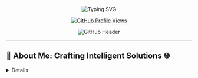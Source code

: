 <div align="center">

<img src="https://readme-typing-svg.herokuapp.com/?lines=👋+Hello,+I'm+Vipul+Patil!;A+Passionate+Full-Stack+Developer;AI+Enthusiast+%26+DevOps+Explorer&font=Fira+Code¢er=true&width=600&height=120&color=f75d59&size=22" alt="Typing SVG" />

[![GitHub Profile Views](https://komarev.com/ghpvc/?username=vipul-space23&color=blue)](https://github.com/vipul-space23)

![GitHub Header](https://github.com/vipul-space23/vipul-space23/blob/main/banner.gif)

</div>

---

## 🚀 About Me: Crafting Intelligent Solutions 🌐

<details>
<details>
  <summary><b>(Click to Expand)</b> 💡 Passionate about impactful tech solutions...</summary>
  <br>
  🔹 Full-Stack Developer
  🔹 AI & Cloud Enthusiast
  🔹 Building user-centric applications.
</details>

## 🛠️ My Tech Arsenal: Unleashing the Power of Code! 💥

### 💻 Languages:

<p align="left">
  <img src="https://img.shields.io/badge/Java-ED8B00?style=for-the-badge&logo=java&logoColor=white"/>
  <img src="https://img.shields.io/badge/Python-3776AB?style=for-the-badge&logo=python&logoColor=white"/>
  <img src="https://img.shields.io/badge/JavaScript-F7DF1E?style=for-the-badge&logo=javascript&logoColor=black"/>
</p>

### 🌐 Frontend:

<p align="left">
  <img src="https://img.shields.io/badge/React-61DAFB?style=for-the-badge&logo=react&logoColor=black"/>
  <img src="https://img.shields.io/badge/HTML-E34F26?style=for-the-badge&logo=html5&logoColor=white"/>
  <img src="https://img.shields.io/badge/CSS-1572B6?style=for-the-badge&logo=css3&logoColor=white"/>
  <img src="https://img.shields.io/badge/Tailwind_CSS-38B2AC?style=for-the-badge&logo=tailwind-css&logoColor=white"/>
</p>

### ⚙️ Backend:

<p align="left">
  <img src="https://img.shields.io/badge/Node.js-339933?style=for-the-badge&logo=node.js&logoColor=white"/>
  <img src="https://img.shields.io/badge/Express.js-000000?style=for-the-badge&logo=express&logoColor=white"/>
  <img src="https://img.shields.io/badge/Flask-000000?style=for-the-badge&logo=flask&logoColor=white"/>
</p>

### 🗄️ Databases:

<p align="left">
  <img src="https://img.shields.io/badge/MySQL-4479A1?style=for-the-badge&logo=mysql&logoColor=white"/>
  <img src="https://img.shields.io/badge/MongoDB-47A248?style=for-the-badge&logo=mongodb&logoColor=white"/>
</p>

### ☁️ DevOps & Tools:

<p align="left">
  <img src="https://img.shields.io/badge/Docker-2496ED?style=for-the-badge&logo=docker&logoColor=white"/>
  <img src="https://img.shields.io/badge/Kubernetes-326CE5?style=for-the-badge&logo=kubernetes&logoColor=white"/>
  <img src="https://img.shields.io/badge/Terraform-623CE4?style=for-the-badge&logo=terraform&logoColor=white"/>
  <img src="https://img.shields.io/badge/AWS-FF9900?style=for-the-badge&logo=amazonaws&logoColor=white"/>
  <img src="https://img.shields.io/badge/Azure-0078D4?style=for-the-badge&logo=microsoftazure&logoColor=white"/>
  <img src="https://img.shields.io/badge/Git-F05032?style=for-the-badge&logo=git&logoColor=white"/>
</p>







## 📊 GitHub Activity: Tracking My Coding Journey 📈

[![Vipul's GitHub Stats](https://github-readme-stats.vercel.app/api?username=vipul-space23&show_icons=true&theme=radical)](https://github.com/vipul-space23)

![Top Langs](https://github-readme-stats.vercel.app/api/top-langs/?username=vipul-space23&layout=compact)



---
## 🏆 Featured Projects: Showcasing Innovation 🌟

### 🤖 AI-Powered Interview Assistant 🌠
### 💰 AI-Powered Finance Helper 💡
### 🔥 Fire Department Evaluation System 🏢
### 🌐 JobVoyage: Connecting Talent with Opportunity 🤝

---

## 🤝 Let's Connect! Reach Out and Collaborate! 📧

[![Connect with me on LinkedIn](https://img.shields.io/badge/LinkedIn-%230077B5.svg?style=for-the-badge&logo=linkedin&logoColor=white)](https://www.linkedin.com/in/vipul-space23)
[![Follow me on Twitter](https://img.shields.io/badge/Twitter-%231DA1F2.svg?style=for-the-badge&logo=Twitter&logoColor=white)](YOUR_TWITTER_LINK_HERE)  <!-- Replace with your Twitter link if you have one-->
[![Send me an email](https://img.shields.io/badge/Email-D14836?style=for-the-badge&logo=gmail&logoColor=white)](mailto:vipulpatil2500@gmail.com)

---

## Fun Facts and Interactive Elements:

<details>
  <summary>🤔 Random Programming Joke</summary>
  <br>
  ```javascript
  // Why did the programmer quit his job?
  // Because he didn't get arrays!
